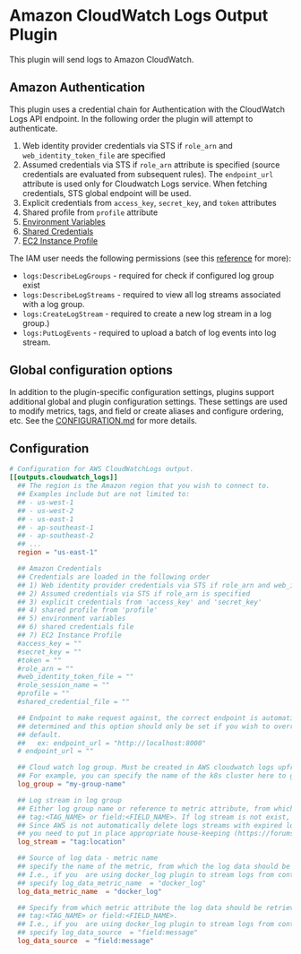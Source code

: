 # Amazon CloudWatch Logs Output Plugin

This plugin will send logs to Amazon CloudWatch.

## Amazon Authentication

This plugin uses a credential chain for Authentication with the CloudWatch Logs
API endpoint. In the following order the plugin will attempt to authenticate.

1. Web identity provider credentials via STS if `role_arn` and `web_identity_token_file` are specified
1. Assumed credentials via STS if `role_arn` attribute is specified (source credentials are evaluated from subsequent rules).
The `endpoint_url` attribute is used only for Cloudwatch Logs service. When fetching credentials, STS global endpoint will be used.
1. Explicit credentials from `access_key`, `secret_key`, and `token` attributes
1. Shared profile from `profile` attribute
1. [Environment Variables][1]
1. [Shared Credentials][2]
1. [EC2 Instance Profile][3]

The IAM user needs the following permissions (see this [reference][4] for more):

- `logs:DescribeLogGroups` - required for check if configured log group exist
- `logs:DescribeLogStreams` - required to view all log streams associated with a
  log group.
- `logs:CreateLogStream` - required to create a new log stream in a log group.)
- `logs:PutLogEvents` - required to upload a batch of log events into log
  stream.

[1]: https://github.com/aws/aws-sdk-go/wiki/configuring-sdk#environment-variables
[2]: https://github.com/aws/aws-sdk-go/wiki/configuring-sdk#shared-credentials-file
[3]: http://docs.aws.amazon.com/AWSEC2/latest/UserGuide/iam-roles-for-amazon-ec2.html
[4]: https://docs.aws.amazon.com/AmazonCloudWatch/latest/logs/permissions-reference-cwl.html

## Global configuration options <!-- @/docs/includes/plugin_config.md -->

In addition to the plugin-specific configuration settings, plugins support
additional global and plugin configuration settings. These settings are used to
modify metrics, tags, and field or create aliases and configure ordering, etc.
See the [CONFIGURATION.md][CONFIGURATION.md] for more details.

[CONFIGURATION.md]: ../../../docs/CONFIGURATION.md#plugins

## Configuration

```toml @sample.conf
# Configuration for AWS CloudWatchLogs output.
[[outputs.cloudwatch_logs]]
  ## The region is the Amazon region that you wish to connect to.
  ## Examples include but are not limited to:
  ## - us-west-1
  ## - us-west-2
  ## - us-east-1
  ## - ap-southeast-1
  ## - ap-southeast-2
  ## ...
  region = "us-east-1"

  ## Amazon Credentials
  ## Credentials are loaded in the following order
  ## 1) Web identity provider credentials via STS if role_arn and web_identity_token_file are specified
  ## 2) Assumed credentials via STS if role_arn is specified
  ## 3) explicit credentials from 'access_key' and 'secret_key'
  ## 4) shared profile from 'profile'
  ## 5) environment variables
  ## 6) shared credentials file
  ## 7) EC2 Instance Profile
  #access_key = ""
  #secret_key = ""
  #token = ""
  #role_arn = ""
  #web_identity_token_file = ""
  #role_session_name = ""
  #profile = ""
  #shared_credential_file = ""

  ## Endpoint to make request against, the correct endpoint is automatically
  ## determined and this option should only be set if you wish to override the
  ## default.
  ##   ex: endpoint_url = "http://localhost:8000"
  # endpoint_url = ""

  ## Cloud watch log group. Must be created in AWS cloudwatch logs upfront!
  ## For example, you can specify the name of the k8s cluster here to group logs from all cluster in oine place
  log_group = "my-group-name"

  ## Log stream in log group
  ## Either log group name or reference to metric attribute, from which it can be parsed:
  ## tag:<TAG_NAME> or field:<FIELD_NAME>. If log stream is not exist, it will be created.
  ## Since AWS is not automatically delete logs streams with expired logs entries (i.e. empty log stream)
  ## you need to put in place appropriate house-keeping (https://forums.aws.amazon.com/thread.jspa?threadID=178855)
  log_stream = "tag:location"

  ## Source of log data - metric name
  ## specify the name of the metric, from which the log data should be retrieved.
  ## I.e., if you  are using docker_log plugin to stream logs from container, then
  ## specify log_data_metric_name  = "docker_log"
  log_data_metric_name  = "docker_log"

  ## Specify from which metric attribute the log data should be retrieved:
  ## tag:<TAG_NAME> or field:<FIELD_NAME>.
  ## I.e., if you  are using docker_log plugin to stream logs from container, then
  ## specify log_data_source  = "field:message"
  log_data_source  = "field:message"
```
